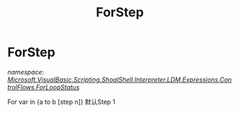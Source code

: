 ﻿---
title: ForStep
---

# ForStep
_namespace: [Microsoft.VisualBasic.Scripting.ShoalShell.Interpreter.LDM.Expressions.ControlFlows.ForLoopStatus](N-Microsoft.VisualBasic.Scripting.ShoalShell.Interpreter.LDM.Expressions.ControlFlows.ForLoopStatus.html)_

For var in {a to b [step n]}
 默认Step 1




